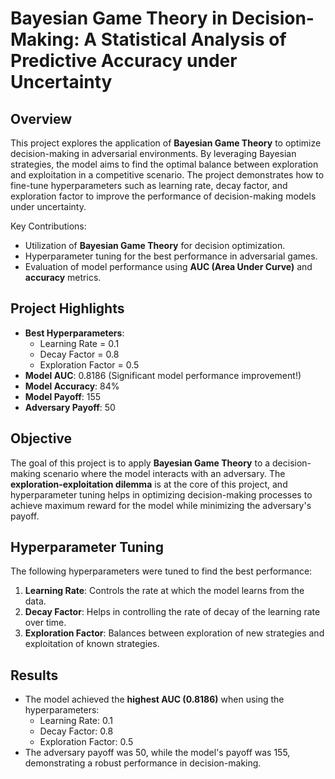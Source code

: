 # Bayesian Game Theory in Decision-Making: A Statistical Analysis of Predictive Accuracy under Uncertainty

## Overview

This project explores the application of **Bayesian Game Theory** to optimize decision-making in adversarial environments. By leveraging Bayesian strategies, the model aims to find the optimal balance between exploration and exploitation in a competitive scenario. The project demonstrates how to fine-tune hyperparameters such as learning rate, decay factor, and exploration factor to improve the performance of decision-making models under uncertainty.

Key Contributions:
- Utilization of **Bayesian Game Theory** for decision optimization.
- Hyperparameter tuning for the best performance in adversarial games.
- Evaluation of model performance using **AUC (Area Under Curve)** and **accuracy** metrics.

## Project Highlights

- **Best Hyperparameters**: 
  - Learning Rate = 0.1
  - Decay Factor = 0.8
  - Exploration Factor = 0.5
- **Model AUC**: 0.8186 (Significant model performance improvement!)
- **Model Accuracy**: 84%
- **Model Payoff**: 155
- **Adversary Payoff**: 50

## Objective

The goal of this project is to apply **Bayesian Game Theory** to a decision-making scenario where the model interacts with an adversary. The **exploration-exploitation dilemma** is at the core of this project, and hyperparameter tuning helps in optimizing decision-making processes to achieve maximum reward for the model while minimizing the adversary's payoff.

## Hyperparameter Tuning

The following hyperparameters were tuned to find the best performance:
1. **Learning Rate**: Controls the rate at which the model learns from the data.
2. **Decay Factor**: Helps in controlling the rate of decay of the learning rate over time.
3. **Exploration Factor**: Balances between exploration of new strategies and exploitation of known strategies.

## Results

- The model achieved the **highest AUC (0.8186)** when using the hyperparameters:
  - Learning Rate: 0.1
  - Decay Factor: 0.8
  - Exploration Factor: 0.5
- The adversary payoff was 50, while the model's payoff was 155, demonstrating a robust performance in decision-making.


